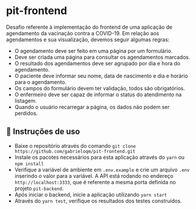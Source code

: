 # pit-frontend
Desafio referente à implementação do frontend de uma aplicação de agendamento da vacinação contra a COVID-19. Em relação aos agendamentos e sua visualização, devemos seguir algumas regras:

- O agendamento deve ser feito em uma página por um formulário.
- Deve ser criada uma página para consultar os agendamentos marcados.
- O resultado dos agendamentos deve ser agrupado por dia e hora do agendamento.
- O paciente deve informar seu nome, data de nascimento e dia e horário para o agendamento.
- Os campos do formulário devem ter validação, todos são obrigatórios.
- O enfermeiro deve ser capaz de informar o status do atendimento na listagem.
- Quando o usuário recarregar a página, os dados não podem ser perdidos.

## :blue_book: Instruções de uso

- Baixe o repositório através do comando `git clone https://github.com/gabrieloqm/pit-frontend.git`
- Instale os pacotes necessários para esta aplicação através do `yarn` ou `npm install`
- Verifique a variável de ambiente em `.env.example` e crie um arquivo `.env` inserindo o valor para a variável. A API está rodando no endereço `http://localhost:3333`, que é referente a mesma porta definida no projeto `pit-backend`.
- Após iniciar o backend, inicie a aplicação utilizando `yarn start`
- Através do `yarn test`, verifique os resultados dos testes construídos.
